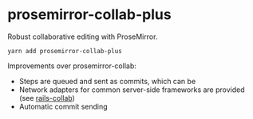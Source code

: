 # prosemirror-collab-plus

Robust collaborative editing with ProseMirror.

```
yarn add prosemirror-collab-plus
```

Improvements over prosemirror-collab:

- Steps are queued and sent as commits, which can be 
- Network adapters for common server-side frameworks are provided (see [rails-collab])
- Automatic commit sending

[rails-collab]: https://github.com/benaubin/rails-collab
